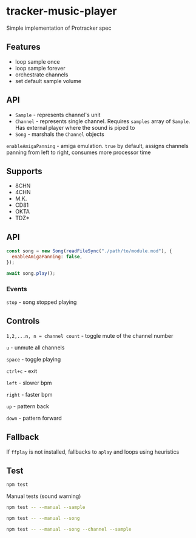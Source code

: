 # tracker-music-player

Simple implementation of Protracker spec

## Features

- loop sample once
- loop sample forever
- orchestrate channels
- set default sample volume

## API

- `Sample` - represents channel's unit
- `Channel` - represents single channel. Requires `samples` array of `Sample`. Has external player where the sound is piped to
- `Song` - marshals the `Channel` objects

`enableAmigaPanning` - amiga emulation. `true` by default, assigns channels panning from left to right, consumes more processor time

## Supports

- 8CHN
- 4CHN
- M.K.
- CD81
- OKTA
- TDZ\*

## API

```js
const song = new Song(readFileSync("./path/to/module.mod"), {
  enableAmigaPanning: false,
});

await song.play();
```

### Events

`stop` - song stopped playing

## Controls

`1,2,...n, n = channel count` - toggle mute of the channel number

`u` - unmute all channels

`space` - toggle playing

`ctrl+c` - exit

`left` - slower bpm

`right` - faster bpm

`up` - pattern back

`down` - pattern forward

## Fallback

If `ffplay` is not installed, fallbacks to `aplay` and loops using heuristics

## Test

```bash
npm test
```

Manual tests (sound warning)

```bash
npm test -- --manual --sample
```

```bash
npm test -- --manual --song
```

```bash
npm test -- --manual --song --channel --sample
```

